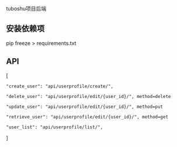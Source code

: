 tuboshu项目后端

## 安装依赖项

pip freeze > requirements.txt

## API

[

    "create_user": "api/userprofile/create/",

    "delete_user": "api/userprofile/edit/{user_id}/", method=delete

    "update_user": "api/userprofile/edit/{user_id}/", method=put

    "retrieve_user": "api/userprofile/edit/{user_id}/", method=get

    "user_list": "api/userprofile/list/",
    
]
